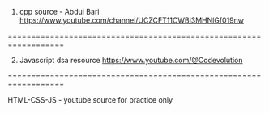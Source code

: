 1. cpp source - Abdul Bari 
https://www.youtube.com/channel/UCZCFT11CWBi3MHNlGf019nw

==================================================================

2. Javascript dsa resource
https://www.youtube.com/@Codevolution

==================================================================

HTML-CSS-JS - youtube source for practice only